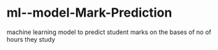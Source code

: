 # ml--model-Mark-Prediction
machine learning model to predict student marks on the bases of no of hours they study
